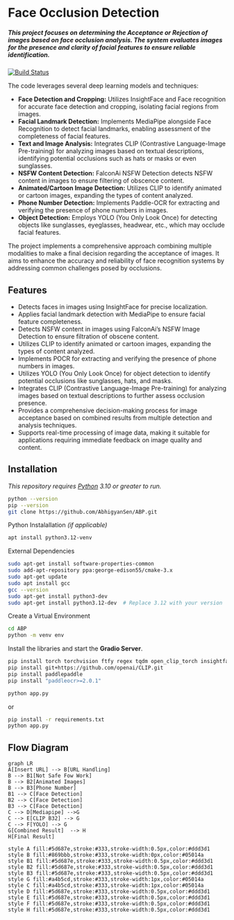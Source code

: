 # Face Occlusion Detection
#####  This project focuses on determining the **Acceptance** or **Rejection** of images based on face occlusion analysis. The system evaluates images for the presence and clarity of facial features to ensure reliable identification.

[![Build Status](https://travis-ci.org/joemccann/dillinger.svg?branch=master)](https://github.com/AbhigyanSen/ABP/tree/main/Version5)

The code leverages several deep learning models and techniques:
+ **Face Detection and Cropping:**
Utilizes InsightFace and Face recognition for accurate face detection and cropping, isolating facial regions from images.
+ **Facial Landmark Detection:** 
Implements MediaPipe alongside Face Recognition to detect facial landmarks, enabling assessment of the completeness of facial features.
+ **Text and Image Analysis:** 
Integrates CLIP (Contrastive Language-Image Pre-training) for analyzing images based on textual descriptions, identifying potential occlusions such as hats or masks or even sunglasses.
+ **NSFW Content Detection:**
FalconAi NSFW Detection detects NSFW content in images to ensure filtering of obscence content.
+ **Animated/Cartoon Image Detection:**
Utilizes CLIP to identify animated or cartoon images, expanding the types of content analyzed.
+ **Phone Number Detection:**
Implements Paddle-OCR for extracting and verifying the presence of phone numbers in images.
+ **Object Detection:** 
Employs YOLO (You Only Look Once) for detecting objects like sunglasses, eyeglasses, headwear, etc., which may occlude facial features.

The project implements a comprehensive approach combining multiple modalities to make a final decision regarding the acceptance of images. It aims to enhance the accuracy and reliability of face recognition systems by addressing common challenges posed by occlusions.

## Features

- Detects faces in images using InsightFace for precise localization.
- Applies facial landmark detection with MediaPipe to ensure facial feature completeness.
- Detects NSFW content in images using FalconAi’s NSFW Image Detection to ensure filtration of obscene content.
- Utilizes CLIP to identify animated or cartoon images, expanding the types of content analyzed.
- Implements POCR for extracting and verifying the presence of phone numbers in images.
- Utilizes YOLO (You Only Look Once) for object detection to identify potential occlusions like sunglasses, hats, and masks.
- Integrates CLIP (Contrastive Language-Image Pre-training) for analyzing images based on textual descriptions to further assess occlusion presence.
- Provides a comprehensive decision-making process for image acceptance based on combined results from multiple detection and analysis techniques.
- Supports real-time processing of image data, making it suitable for applications requiring immediate feedback on image quality and content.

## Installation

_This repository requires [Python](https://www.python.org/downloads/) 3.10 or greater to run._
```sh
python --version
pip --version
git clone https://github.com/AbhigyanSen/ABP.git
```

Python Instalallation _(if applicable)_
```sh
apt install python3.12-venv
```

External Dependencies
```sh
sudo apt-get install software-properties-common
sudo add-apt-repository ppa:george-edison55/cmake-3.x
sudo apt-get update
sudo apt install gcc
gcc --version
sudo apt-get install python3-dev
sudo apt-get install python3.12-dev  # Replace 3.12 with your version
```

Create a Virtual Environment
```sh
cd ABP
python -m venv env
```

Install the libraries and start the **Gradio Server**.
```sh
pip install torch torchvision ftfy regex tqdm open_clip_torch insightface pandas openpyxl requests onnxruntime onnxruntime insightface opencv-python-headless mediapipe face_recognition pillow ultralytics Flask gradio
pip install git+https://github.com/openai/CLIP.git
pip install paddlepaddle
pip install "paddleocr>=2.0.1"
```
```sh
python app.py
```
or
```sh
pip install -r requirements.txt
python app.py
```

## Flow Diagram

```mermaid
graph LR
A[Insert URL] --> B[URL Handling]
B --> B1[Not Safe Fow Work]
B --> B2[Animated Images]
B --> B3[Phone Number]
B1 --> C[Face Detection]
B2 --> C[Face Detection]
B3 --> C[Face Detection]
C --> D[Mediapipe] -->G
C --> E[CLIP B32] --> G
C --> F[YOLO] --> G
G[Combined Result]  --> H
H[Final Result]

style A fill:#5d687e,stroke:#333,stroke-width:0.5px,color:#ddd3d1
style B fill:#869bbb,stroke:#333,stroke-width:0px,color:#05014a
style B1 fill:#5d687e,stroke:#333,stroke-width:0.5px,color:#ddd3d1
style B2 fill:#5d687e,stroke:#333,stroke-width:0.5px,color:#ddd3d1
style B3 fill:#5d687e,stroke:#333,stroke-width:0.5px,color:#ddd3d1
style G fill:#a4b5cd,stroke:#333,stroke-width:1px,color:#05014a
style C fill:#a4b5cd,stroke:#333,stroke-width:1px,color:#05014a
style D fill:#5d687e,stroke:#333,stroke-width:0.5px,color:#ddd3d1
style E fill:#5d687e,stroke:#333,stroke-width:0.5px,color:#ddd3d1
style F fill:#5d687e,stroke:#333,stroke-width:0.5px,color:#ddd3d1
style H fill:#5d687e,stroke:#333,stroke-width:0.5px,color:#ddd3d1
```
